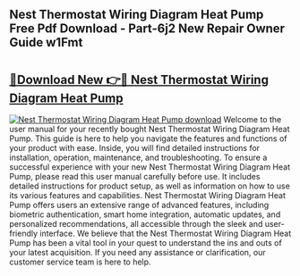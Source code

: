 ## Nest Thermostat Wiring Diagram Heat Pump Free Pdf Download - Part-6j2 New Repair Owner Guide w1Fmt

# <h2><a href="http://dfkqrnn.blite.top/?on=Nest+Thermostat+Wiring+Diagram+Heat+Pump">🔗Download New 👉🔴 Nest Thermostat Wiring Diagram Heat Pump</a></h2>

[![Nest Thermostat Wiring Diagram Heat Pump download](https://i.imgur.com/lujVjoI.png)](http://dfkqrnn.blite.top/?on=Nest+Thermostat+Wiring+Diagram+Heat+Pump)
Welcome to the user manual for your recently bought Nest Thermostat Wiring Diagram Heat Pump. This guide is here to help you navigate the features and functions of your product with ease. Inside, you will find detailed instructions for installation, operation, maintenance, and troubleshooting. To ensure a successful experience with your new Nest Thermostat Wiring Diagram Heat Pump, please read this user manual carefully before use. It includes detailed instructions for product setup, as well as information on how to use its various features and capabilities. Nest Thermostat Wiring Diagram Heat Pump offers users an extensive range of advanced features, including biometric authentication, smart home integration, automatic updates, and personalized recommendations, all accessible through the sleek and user-friendly interface. We believe that the Nest Thermostat Wiring Diagram Heat Pump has been a vital tool in your quest to understand the ins and outs of your latest acquisition. If you need any assistance or clarification, our customer service team is here to help.
